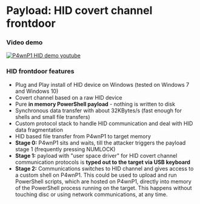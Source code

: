 # Payload: HID covert channel frontdoor

### Video demo

[![P4wnP1 HID demo youtube](https://img.youtube.com/vi/MI8DFlKLHBk/0.jpg)](https://www.youtube.com/watch?v=MI8DFlKLHBk&yt:cc=on)

### HID frontdoor features

-    Plug and Play install of HID device on Windows (tested on Windows 7 and Windows 10)
-    Covert channel based on a raw HID device
-    Pure **in memory PowerShell payload** - nothing is written to disk
-    Synchronous data transfer with about 32KBytes/s (fast enough for shells and small file transfers)
-    Custom protocol stack to handle HID communication and deal with HID data fragmentation
-    HID based file transfer from P4wnP1 to target memory
-    **Stage 0:** P4wnP1 sits and waits, till the attacker triggers the payload stage 1 (frequently pressing NUMLOCK)
-    **Stage 1:** payload with "user space driver" for HID covert channel communication protocols is **typed out to the target via USB keyboard**
-    **Stage 2:** Communications switches to HID channel and gives access to a custom shell on P4wnP1. This could be used to upload and run PowerShell scripts, which are hosted on P4wnP1, directly into memory of the PowerShell process running on the target. This happens without touching disc or using network communications, at any time.


